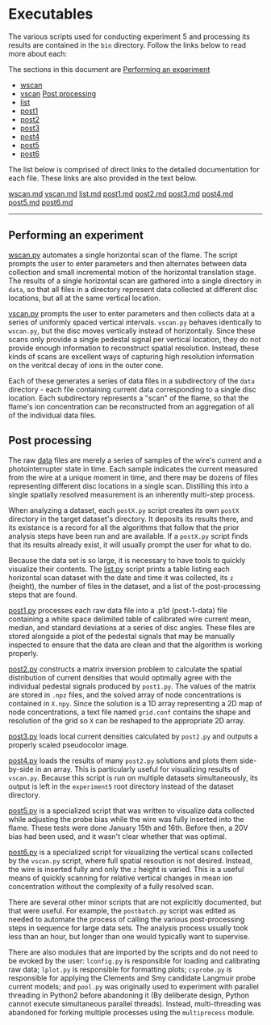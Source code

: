 # Executables

The various scripts used for conducting experiment 5 and processing its results are contained in the `bin` directory.  Follow the links below to read more about each:

The sections in this document are
[Performing an experiment](#exp)
- [wscan](#wscan)
- [vscan](#vscan)
[Post processing](#post)
- [list](#list)
- [post1](#post1)
- [post2](#post2)
- [post3](#post3)
- [post4](#post4)
- [post5](#post5)
- [post6](#post6)

The list below is comprised of direct links to the detailed documentation for each file.  These links are also provided in the text below.

[wscan.md](wscan.md)
[vscan.md](vscan.md)
[list.md](list.md)
[post1.md](post1.md)
[post2.md](post2.md)
[post3.md](post3.md)
[post4.md](post4.md)
[post5.md](post5.md)
[post6.md](post6.md)

---


## <a name=exp></a> Performing an experiment
[wscan.py](wscan.md) automates a single horizontal scan of the flame.  The script prompts the user to enter parameters and then alternates between data collection and small incremental motion of the horizontal translation stage.  The results of a single horizontal scan are gathered into a single directory in `data`, so that all files in a directory represent data collected at different disc locations, but all at the same vertical location.

[vscan.py](vscan.md) prompts the user to enter parameters and then collects data at a series of uniformly spaced vertical intervals.  `vscan.py` behaves identically to `wscan.py`, but the disc moves vertically instead of horizontally.  Since these scans only provide a single pedestal signal per vertical location, they do not provide enough information to reconstruct spatial resolution.  Instead, these kinds of scans are excellent ways of capturing high resolution information on the veritcal decay of ions in the outer cone.

Each of these generates a series of data files in a subdirectory of the `data` directory - each file containing current data corresponding to a single disc location.  Each subdirectory represents a "scan" of the flame, so that the flame's ion concentration can be reconstructed from an aggregation of all of the individual data files.

## Post processing

The raw [data](data.md) files are merely a series of samples of the wire's current and a photointerrupter state in time.  Each sample indicates the current measured from the wire at a unique moment in time, and there may be dozens of files representing different disc locations in a single scan.  Distilling this into a single spatially resolved measurement is an inherently multi-step process.

When analyzing a dataset, each `postX.py` script creates its own `postX` directory in the target dataset's directory.  It deposits its results there, and its existance is a record for all the algorithms that follow that the prior analysis steps have been run and are available.  If a `postX.py` script finds that its results already exist, it will usually prompt the user for what to do.

<a name=list></a>Because the data set is so large, it is necessary to have tools to quickly visualize their contents.  The [list.py](list.md) script prints a table listing each horizontal scan dataset with the date and time it was collected, its `z` (height), the number of files in the dataset, and a list of the post-processing steps that are found.

<a name=post1></a>[post1.py](post1.md) processes each raw data file into a .p1d (post-1-data) file containing a white space delimited table of calibrated wire current mean, median, and standard deviations at a series of disc angles.  These files are stored alongside a plot of the pedestal signals that may be manually inspected to ensure that the data are clean and that the algorithm is working properly.

<a name=post2></a>[post2.py](post2.md) constructs a matrix inversion problem to calculate the spatial distribution of current densities that would optimally agree with the individual pedestal signals produced by `post1.py`.  The values of the matrix are stored in `.npz` files, and the solved array of node concentrations is contained in `X.npy`.  Since the solution is a 1D array representing a 2D map of node concentrations, a text file named `grid.conf` contains the shape and resolution of the grid so `X` can be reshaped to the appropriate 2D array.

<a name=post3></a>[post3.py](post3.md) loads local current densities calculated by `post2.py` and outputs a properly scaled pseudocolor image.

<a name=post4></a>[post4.py](post4.md) loads the results of many `post2.py` solutions and plots them side-by-side in an array.  This is particularly useful for visualizing results of `vscan.py`.  Because this script is run on multiple datasets simultaneously, its output is left in the `experiment5` root directory instead of the dataset directory.

<a name=post5></a>[post5.py](most5.md) is a specialized script that was written to visualize data collected while adjusting the probe bias while the wire was fully inserted into the flame.  These tests were done January 15th and 16th.  Before then, a 20V bias had been used, and it wasn't clear whether that was optimal.

<a name=post6></a>[post6.py](post6.md) is a specialized script for visualizing the vertical scans collected by the `vscan.py` script, where full spatial resoution is not desired.  Instead, the wire is inserted fully and only the `z` height is varied.  This is a useful means of quickly scanning for relative vertical changes in mean ion concentration without the complexity of a fully resolved scan.

There are several other minor scripts that are not explicitly documented, but that were useful.  For example, the `postbatch.py` script was edited as needed to automate the process of calling the various post-processing steps in sequence for large data sets.  The analysis process usually took less than an hour, but longer than one would typically want to supervise.

There are also modules that are imported by the scripts and do not need to be evoked by the user: `lconfig.py` is responsible for loading and calibrating raw data; `lplot.py` is responsible for formatting plots; `csprobe.py` is responsible for applying the Clements and Smy candidate Langmuir probe current models; and `pool.py` was originally used to experiment with parallel threading in Python2 before abandoning it (By deliberate design, Python cannot execute simultaneous parallel threads).  Instead, multi-threading was abandoned for forking multiple processes using the `multiprocess` module.